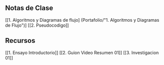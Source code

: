 

## Notas de Clase

[[1. Algoritmos y Diagramas de flujo] (Portafolio/"1. Algoritmos y Diagramas de Flujo")]
[[2. Pseudocodigo]]


## Recursos
[[1. Ensayo Introductorio]]
[[2. Guion Video Resumen 01]]
[[3. Investigacion 01]]
